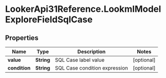 # LookerApi31Reference.LookmlModelExploreFieldSqlCase

## Properties
Name | Type | Description | Notes
------------ | ------------- | ------------- | -------------
**value** | **String** | SQL Case label value | [optional] 
**condition** | **String** | SQL Case condition expression | [optional] 


